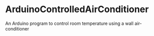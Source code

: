 # ArduinoControlledAirConditioner
An Arduino program to control room temperature using a wall air-conditioner
